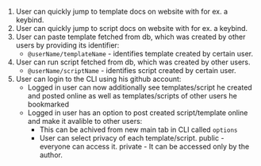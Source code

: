 1. User can quickly jump to template docs on website with for ex. a keybind.
2. User can quickly jump to script docs on website with for ex. a keybind.
3. User can paste template fetched from db, which was created by other users by providing its identifier:
    - `@userName/templateName` - identifies template created by certain user.
4. User can run script fetched from db, which was created by other users.
    - `@userName/scriptName` - identifies script created by certain user.
5. User can login to the CLI using his github account:
    - Logged in user can now additionally see templates/script he created and posted online as well as templates/scripts of other users he bookmarked
    - Logged in user has an option to post created script/template online and make it avalible to other users:
        - This can be achived from new main tab in CLI called `options`
        - User can select privacy of each template/script. public - everyone can access it. private - It can be accessed only by the author.
